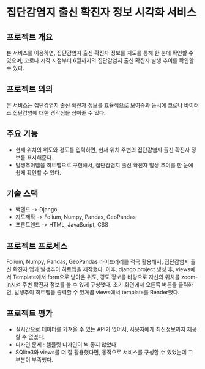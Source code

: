 # 집단감염지 출신 확진자 정보 시각화 서비스

## 프로젝트 개요
<p> 본 서비스를 이용하면, 집단감염지 출신 확진자 정보를 지도를 통해 한 눈에 확인할 수 있으며, 코로나 시작 시점부터 6월까지의 집단감염지 출신 확진자 발생 추이를 확인할 수 있다.</p>

## 프로젝트 의의
<p>  본 서비스는 집단감염지 출신 확진자 정보를 효율적으로 보여줌과 동시에 코로나 바이러스 집단감염에 대한 경각심을 심어줄 수 있다. </p>

## 주요 기능
<ul>
  <li>현재 위치의 위도와 경도를 입력하면, 현재 위치 주변의 집단감염지 출신 확진자 정보를 표시해준다.</li>
  <li>발생추이맵을 히트맵으로 구현해서, 집단감염지 출신 확진자 발생 추이를 한 눈에 쉽게 확인할 수 있다.</li>
</ul> 

## 기술 스택
<ul>
  <li>백엔드 -> Django</li>
  <li>지도제작 -> Folium, Numpy, Pandas, GeoPandas</li>
  <li>프론트엔드 -> HTML, JavaScript, CSS</li>
</ul> 

## 프로젝트 프로세스
Folium, Numpy, Pandas, GeoPandas 라이브러리를 적극 활용해서, 집단감염지 출신 확진자 맵과 발생추이 히트맵을 제작했다.
이후, django project 생성 후, views에서 Template에서 form으로 받아온 위도, 경도 정보를 바탕으로 자신의 위치를 zoom-in시켜 주변 확진자 정보를 볼 수 있게 구성했다.
초기 화면에서 오른쪽 버튼을 클릭하면, 발생추이 히트맵을 출력할 수 있게끔 views에서 template를 Render했다.

## 프로젝트 평가
<ul>
  <li>실시간으로 데이터를 가져올 수 있는 API가 없어서, 사용자에게 최신정보까지 제공할 수 없었다.</li>
  <li>디자인 문제 : 템플릿 디자인이 썩 좋지 않았다. </li>
  <li>SQlite3와 views를 더 잘 활용했다면, 동적으로 서비스를 구성할 수 있었는데 그 부분이 부족했다. </li>
</ul> 
